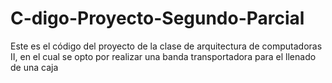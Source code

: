 # C-digo-Proyecto-Segundo-Parcial
Este es el código del proyecto de la clase de arquitectura de computadoras II, en el cual se opto por realizar una banda transportadora para el llenado de una caja
